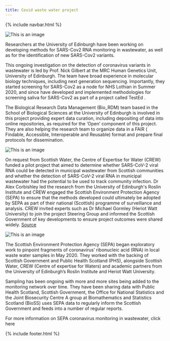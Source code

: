 ```yaml
---
title: Covid waste water project
---
```

{% include navbar.html %} 

![This is an image](https://www.wiki.ed.ac.uk/download/attachments/508956168/University_of_Edinburgh-Logo.wine.png?version=2&modificationDate=1633352369000&api=v2)

Researchers at the University of Edinburgh have been working on developing methods for SARS-Cov2 RNA monitoring in wastewater, as well as for the identification of new SARS-Cov2 variants. 

This ongoing investigation on the detection of coronavirus variants in wastewater is led by Prof. Nick Gilbert at the MRC Human Genetics Unit, University of Edinburgh. The team have broad experience in molecular biology techniques, including next generation sequencing. Importantly, they started screening for SARS-Cov2 as a node for NHS Lothian in Summer 2020, and since have developed and implemented methodologies for screening saliva for SARS-Cov2 as part of a project called TestEd .

The Biological Research Data Management (Bio_RDM) team based in the School of Biological Sciences at the University of Edinburgh is involved in this project providing expert data curation, including depositing of data into online repositories, as required for the ‘Open’ component of this project. They are also helping  the research team to organize data in a FAIR (​Findable, Accessible, Interoperable and Reusable) format and prepare final protocols for dissemination.

![This is an image](https://www.wiki.ed.ac.uk/download/attachments/508956168/CREW%20logo.png?version=1&modificationDate=1633351375000&api=v2)

On request from Scottish Water, the Centre of Expertise for Water (CREW) funded a pilot project that aimed to determine whether SARS-CoV-2 viral RNA could be detected in municipal wastewater from Scottish communities and whether the detection of SARS-CoV-2 viral RNA in municipal wastewater had the potential to be used to track community infection. Dr Alex Corbishley led the research from the University of Edinburgh's Roslin Institute and CREW engaged the Scottish Environment Protection Agency (SEPA) to ensure that the methods developed could ultimately be adopted by SEPA as part of their national (Scottish) programme of surveillance and analysis. CREW invited experts such as Dr Michael Gormley (Heriot Watt University) to join the project Steering Group and informed the Scottish Government of key developments to ensure project outcomes were shared widely.
[Source](https://www.crew.ac.uk/news/testing-waste-water-signs-covid-19)

![This is an image](https://www.wiki.ed.ac.uk/download/thumbnails/508956168/sepa%20logo.png?version=1&modificationDate=1633351856000&api=v2)

The Scottish Environment Protection Agency (SEPA)  began exploratory work to pinpoint fragments of coronavirus’ ribonucleic acid (RNA) in local waste water samples in May 2020. They worked with the backing of Scottish Government and Public Health Scotland (PHS), alongside Scottish Water, CREW (Centre of expertise for Waters) and academic partners from the University of Edinburgh’s Roslin Institute and Heriot Watt University.

Sampling has been ongoing with more and more sites being added to the monitoring network over time. They have been sharing data with Public Health Scotland, Scottish Government, the Office for National Statistics and the Joint Biosecurity Centre  A group at Biomathematics and Statistics Scotland (BioSS) uses SEPA data to regularly inform the Scottish Government and feeds into a number of regular reports.

For more information on SEPA coronavirus monitoring in wastewater, click here

{% include footer.html %} 

